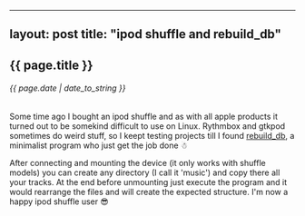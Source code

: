 ---
layout: post
title: "ipod shuffle and rebuild_db"
--

## {{ page.title }}

###### {{ page.date | date_to_string }}

Some time ago I bought an ipod shuffle and as with all apple products it turned out to be somekind difficult to use on Linux. Rythmbox and gtkpod sometimes do weird stuff, so I keept testing projects till I found [rebuild_db](http://shuffle-db.sourceforge.net/), a minimalist program who just get the job done &#9731;

After connecting and mounting the device (it only works with shuffle models) you can create any directory (I call it 'music') and copy there all your tracks. At the end before unmounting just execute the program and it would rearrange the files and will create the expected structure. I'm now a happy ipod shuffle user &#128526; 
